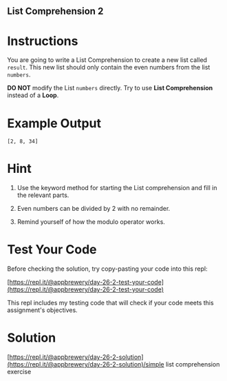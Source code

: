 ## List Comprehension 2

# Instructions

You are going to write a List Comprehension to create a new list called `result`. This new list should only contain the even numbers from the list `numbers`.

**DO NOT** modify the List `numbers` directly. Try to use **List Comprehension** instead of a **Loop**.

# Example Output

```
[2, 8, 34]
```

# Hint

1. Use the keyword method for starting the List comprehension and fill in the relevant parts.

2. Even numbers can be divided by 2 with no remainder.

3. Remind yourself of how the modulo operator works.

# Test Your Code

Before checking the solution, try copy-pasting your code into this repl: 

[https://repl.it/@appbrewery/day-26-2-test-your-code](https://repl.it/@appbrewery/day-26-2-test-your-code)

This repl includes my testing code that will check if your code meets this assignment's objectives. 



# Solution

[https://repl.it/@appbrewery/day-26-2-solution](https://repl.it/@appbrewery/day-26-2-solution)/simple list comprehension exercise 